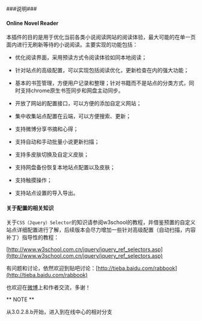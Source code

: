###说明###

#### Online Novel Reader ####

本插件的目的是用于优化当前各类小说阅读网站的阅读体验，最大可能的在单一页面内进行无刷新等待的小说阅读。主要实现的功能包括：

+ 优化阅读界面，采用预读方式令阅读体验如同本地阅读；

+ 针对站点的高级配置，可以实现包括阅读优化，更新检查在内的强大功能；

+ 基本的书签管理，方便用户记录和整理；针对书籍而不是站点的分类方式，同时支持chrome原生书签同步和网盘主动同步。

+ 开放了网站的配置接口，可以方便的添加自定义网站；

+ 集中收集站点配置在云端，可以方便搜索、更新；

+ 支持微博分享书摘和心得；

+ 支持自动和手动批量小说更新扫描；

+ 支持多皮肤切换及自定义皮肤；

+ 支持网盘备份恢复本地站点配置以及皮肤；

+ 支持触摸操作；

+ 支持站点设置的导入导出。



#### 关于配置的相关知识 ####



关于`CSS（Jquery）Selector`的知识请参阅w3school的教程，并借鉴预置的自定义站点详细配置进行了解，后续版本会尽力增加一些针对高级配置（自动扫描，内容补丁）指导性的教程：

[http://www.w3school.com.cn/jquery/jquery_ref_selectors.asp](http://www.w3school.com.cn/jquery/jquery_ref_selectors.asp)


有问题和讨论，依然欢迎到贴吧讨论：[http://tieba.baidu.com/rabbook](http://tieba.baidu.com/rabbook)

也欢迎在[微博](http://t.sina.com.cn/claudxiao)上和作者交流，多谢！


** NOTE **

从3.0.2.8.b开始，进入到在线中心的相对分支

